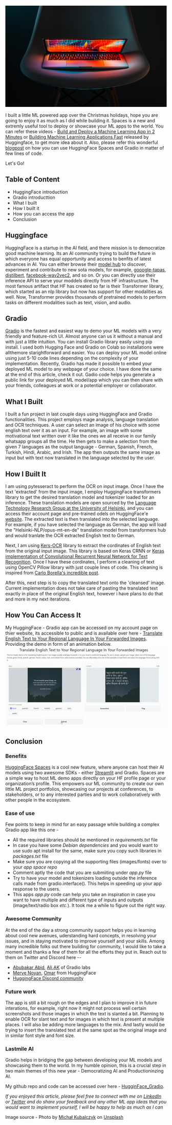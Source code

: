 
![](/images/gradioapp.jpg)

I built a little ML powered app over the Christmas holidays, hope you are going to enjoy it as much as I did while building it. Spaces is a new and extremly useful tool to deploy or showcase your ML apps to the world. You can refer these videos - [Build and Deploy a Machine Learning App in 2 Minutes](https://www.youtube.com/watch?v=3bSVKNKb_PY) or [Building Machine Learning Applications Fast](https://www.youtube.com/watch?v=c7mle2yYpwQ&t=738s) released by Huggingface, to get more idea about it. Also, please refer this wonderful [blogpost](https://huggingface.co/blog/gradio-spaces) on how you can use HuggingFace Spaces and Gradio in matter of few lines of code. 

Let's Go!

## Table of Content
* HuggingFace introduction
* Gradio introducttion
* What I built
* How I built it
* How you can access the app
* Conclusion


## Huggingface
HuggingFace is a startup in the AI field, and there mission is to democratize good machine learning. Its an AI community trying to build the future in which everyone has equal opportunity and access to benfits of latest advances in AI. You can either browse their [model hub](https://huggingface.co/models) to discover, experiment and contribute to new sota models, for example, [gooogle-tapas](https://huggingface.co/google/tapas-base), [distilbert](https://huggingface.co/distilbert-base-uncased), [facebook-wav2vec2](https://huggingface.co/facebook/wav2vec2-base-960h), and so on. Or you can directly use their inference API to serve your moddels directly from HF infrastructure. The most famous artifact that HF has created so far is their Transformer library, which started as an nlp library but now has support for other modalities as well. Now, Transformer provides thousands of pretrained models to perform tasks on different modalities such as text, vision, and audio.

## Gradio 
[Gradio](https://gradio.app/) is the fastest and easiest way to demo your ML models with a very friendly and feature-rich UI. Almost anyone can us it without a manual and with just a little intuition. You can install Gradio library easily using pip install. I used both Hugging Face and Gradio on Colab so installations were allthemore starightforward and easier. You can deploy your ML model online using just 5-10 code lines depending on the complexity of your implementation. Recently, Gradio has made it possible to embed your deployed ML model to any webpage of your choice. I have done the same at the end of this article, check it out. Gadio code helps you generate a public link for your deployed ML model/app which you can then share with your friends, colleagues at work or a potential employer or collaborator.  

## What I Built
I built a fun project in last couple days using HuggingFace and Gradio functionalities. This project employs mage analysis, language translation and OCR techniques. A user can select an image of his choice with some english text over it as an input. For example, an image with some motivational text written over it like the ones we all receive in our family whatsapp groups all the time. He then gets to make a selection from the given 7 languages as the output language - German, Spanish, French, Turkish, Hindi, Arabic, and Irish. The app then outputs the same image as input but with text now translated in the language selected by the user.

## How I Built It
I am using pytesseract to perform the OCR on input image. Once I have the text 'extracted' from the input image, I employ HuggingFace transformers library to get the desired translation model and tokenizer loaded for an inference. These translation models are open sourced by the [Language Technology Research Group at the University of Helsinki](https://blogs.helsinki.fi/language-technology/), and you can access their account page and pre-trained  odels on HuggingFace'e [website](https://huggingface.co/Helsinki-NLP). The extracted text is then translated into the selected language. For example, if you have selected the language as German, the app will load the "Helsinki-NLP/opus-mt-en-de" translation model from transformers hub and would tranlate the OCR extracted English text to German.

Next, I am using [Kers-OCR](https://github.com/faustomorales/keras-ocr) library to extract the cordinates of English text from the original input image. This library is based on Keras CRNN or [Keras implementation of Convolutional Recurrent Neural Network for Text Recognition](https://github.com/janzd/CRNN). Once I have these cordinates, I perform a cleaning of text using OpenCV Pillow library with just couple lines of code. This cleaning is inspired from [Carlo Borella's incredible post](https://towardsdatascience.com/remove-text-from-images-using-cv2-and-keras-ocr-24e7612ae4f4).

After this, next step is to copy the translated text onto the 'cleansed' image. Current implementation does not take care of pasting the translated text exactly in place of the original English text, however i have plans to do that and more in my next iterations. 

## How You Can Access It
My HuggingFace - Gradio app can be accessed on my account page on thier website, its accessible to public and is available over here - [Translate English Text to Your Regional Language In Your Forwarded Images](https://huggingface.co/spaces/ysharma/TranslateQuotesInImageForwards).
Providing the demo in form of an animation below.
![](/images/20211223_064321.gif)
  
 
## Conclusion 
### Benefits
[HuggingFace Spaces](https://huggingface.co/spaces) is a cool new feature, where anyone can host their AI models using two awesome SDKs - either [Streamlit](https://streamlit.io/) and Gradio. Spaces are a simple way to host ML demo apps directly on your HF profile page or your organization’s profile. This empowers our ML community to create our own little ML project portfolios, showcasing our projects at conferences, to stakeholders, or to any interested parties and to work collaboratively with other people in the ecosystem.

### Ease of use
Few points to keep in mind for an easy passage while building a complex Gradio app like this one -
* All the required libraries should be mentioned in *requirements.txt* file 
* In case you have some *Debian dependencies* and you would want to use sudo apt install for the same, make sure you copy such libraries in *packages.txt* file
* Make sure you are copying all the supporting files (images/fonts) over to your *app space repo*
* Comment aptly the code that you are submiiting under *app.py* file  
* Try to have your model and tokenizers loading outside the inference calls made from gradio.interface(). This helps in speeding up your app response to the users.
* This apps *app.py* code can help you take an inspiration in case you want to have multiple and different type of inputs and outputs (image/text/radio box *etc.*). It took me a while to figure out the right way. 

### Awesome Community
At the end of the day a strong community support helps you in learning about cool new avenues, uderstanding hard concepts, in resolving your issues, and in staying motivated to improve yourself and your skills. Among many incredible folks out there building for community, I would like to take a moment and thanks a few of them for all the efforts they put in. Reach out to them on Twitter and Discord here -- 
* [Abubakar Abid](https://twitter.com/abidlabs), [Ali](https://twitter.com/si3luwa),[AK](https://twitter.com/ak92501) of Gradio labs
* [Merve Noyan](https://twitter.com/mervenoyann), [Omar](https://twitter.com/osanseviero) from HuggingFace
* [HuggingFace Discord community](http://hf.co/join/discord)

### Future work
The app is still a bit rough on the edges and I plan to improve it in future interations, for example, right now it might not process well certain screenshots and those images in which the text is slanted a bit. Planning to enable OCR for slant text and for images in which text is present at multiple places. I will also be adding more languages to the mix. And lastly would be trying to insert the translated text at the same spot as the original image and in similar font style and font size.

### Lastmile AI
Gradio helps in bridging the gap between developing your ML models and showcasing them to the world. In my humble opinion, this is a crucial step in two main themes of this new year - Democratizing AI and Productioninzing AI.  


My github repo and code can be accessed over here - [HugginFace_Gradio](https://github.com/yvrjsharma/HugginFace_Gradio/blob/main/Whatsapp_Image_Forwards_In_Your_Language_GradioDemo.ipynb).

*If you enjoyed this article, please feel free to connect with me on [LinkedIn](https://www.linkedin.com/in/yuvraj-sharma-a7154628/) or [Twitter](https://twitter.com/yvrjsharma) and do share your feedback and any other ML app ideas that you would want to implement yourself, I will be happy to help as much as I can*

Image source - Photo by <a href="https://unsplash.com/@rev3n?utm_source=unsplash&utm_medium=referral&utm_content=creditCopyText">Michał Kubalczyk</a> on <a href="https://unsplash.com/s/photos/tech?utm_source=unsplash&utm_medium=referral&utm_content=creditCopyText">Unsplash</a>
  
